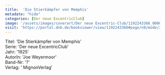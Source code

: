 ```yaml
---
title:  'Die Stierkämpfer von Memphis'
metadate: "hide"
categories: [Der neue ExcentricClub]
image: '/assets/images/coverart/Der neue Excentric-Club/1192243366_00000010.jpg'
visit: 'https://portal.dnb.de/bookviewer/view/1192243366#page/n0/mode/2up'
---
```

Titel: 'Die Stierkämpfer von Memphis' <br>
Serie: 'Der neue ExcentricClub' <br>
Jahr: '1925' <br>
AutorIn: 'Joe Weyermoor' <br>
Band-Nr: '?' <br>
Verlag: ' MignonVerlag'